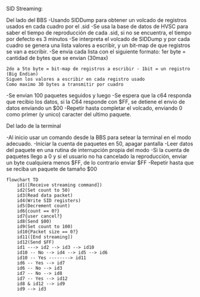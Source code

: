 SID Streaming:

Del lado del BBS
-Usando SIDDump para obtener un volcado de registros usados en cada cuadro por el .sid
-Se usa la base de datos de HVSC para saber el tiempo de reproducción de cada .sid, si no se encuentra, el tiempo por defecto es 3 minutos
-Se interpreta el volcado de SIDDump y por cada cuadro se genera una lista valores a escribir, y un bit-map de que registros se van a escribir.
-Se envia cada lista con el siguiente formato:
    1er byte = cantidad de bytes que se envian (30max)

    2do a 5to byte = bit-map de registros a escribir - 1bit = un registro (Big Endian)
    Siguen los valores a escribir en cada registro usado
    Como maximo 30 bytes a transmitir por cuadro
-Se envian 100 paquetes seguidos y luego
-Se espera que la c64 responda que recibio los datos, si la C64 responde con $FF, se detiene el envio de datos enviando un $00
-Repetir hasta completar el volcado, enviando 0 como primer (y unico) caracter del ultimo paquete.


Del lado de la terminal

-Al inicio usar un comando desde la BBS para setear la terminal en el modo adecuado.
-Iniciar la cuenta de paquetes en 50, apagar pantalla
-Leer datos del paquete en una rutina de interrupción propia del modo
-Si la cuenta de paquetes llego a 0 y si el usuario no ha cancelado la reproducción, enviar un byte cualquiera menos $FF, de lo contrario enviar $FF
-Repetir hasta que se reciba un paquete de tamaño $00

```mermaid
flowchart TD
    id1([Receive streaming command])
    id2(Set count to 50)
    id3(Read data packet)
    id4(Write SID registers)
    id5(Decrement count)
    id6{count == 0?}
    id7{user cancel?}
    id8(Send $00)
    id9(Set count to 100)
    id10{Packet size == 0?}
    id11([End streaming])
    id12(Send $FF)
    id1 ---> id2 --> id3 --> id10 
    id10 -- No --> id4 --> id5 --> id6
    id10 -- Yes --------> id11
    id6 -- Yes --> id7
    id6 -- No --> id3
    id7 -- No --> id8
    id7 -- Yes --> id12
    id8 & id12 --> id9
    id9 --> id3
```